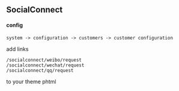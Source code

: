 ## SocialConnect

#### config

```
system -> configuration -> customers -> customer configuration
```

add links 
```
/socialconnect/weibo/request
/socialconnect/wechat/request
/socialconnect/qq/request
```
to your theme phtml